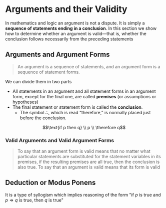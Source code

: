 # Arguments and their Validity
In mathematics and logic an argument is not a dispute. It is simply a **sequence of statements ending in a conclusion**. In this section we show how to determine whether an argument is valid—that is, whether the conclusion follows necessarily from the preceding
statements

## Arguments and Argument Forms 
> An argument is a sequence of statements, and an argument form is a sequence
> of statement forms. 

We can divide them in two parts
* All statements in an argument and all statement forms in an argument form, except for the final one, are called **premises** (or assumptions or hypotheses)
* The final statement or statement form is called the **conclusion**. 
  * The symbol $\therefore$, which is read “therefore,” is normally placed just before the conclusion.

```math
\text{if p then q}
\\
p
\\
\therefore q
```


### Valid Arguments and Valid Argument Forms 
> To say that an argument form is valid means that no matter what particular
> statements are substituted for the statement variables in its premises, if the resulting
> premises are all true, then the conclusion is also true. To say that an argument is
> valid means that its form is valid

## Deduction or Modus Ponens 
It is a type of syllogism which implies reasoning of the form "if $p$ is true and $p \Rightarrow q$ is true, then $q$ is true"